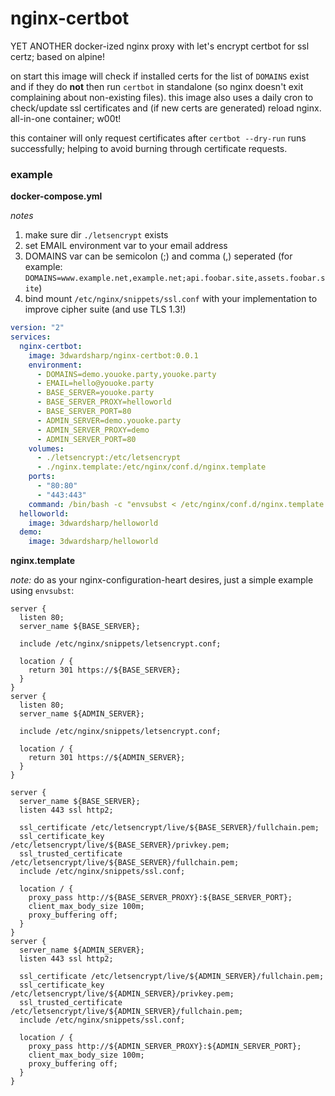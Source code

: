 # nginx-certbot

YET ANOTHER docker-ized nginx proxy with let's encrypt certbot for ssl certz; based on alpine!

on start this image will check if installed certs for the list of `DOMAINS` exist and if they do __not__ then run `certbot` in standalone (so nginx doesn't exit complaining about non-existing files). this image also uses a daily cron to check/update ssl certificates and (if new certs are generated) reload nginx. all-in-one container; w00t!

this container will only request certificates after `certbot --dry-run` runs successfully; helping to avoid burning through certificate requests. 

### example

__docker-compose.yml__ 

_notes_ 

1. make sure dir `./letsencrypt` exists  
2. set EMAIL environment var to your email address
3. DOMAINS var can be semicolon (;) and comma (,) seperated (for example: `DOMAINS=www.example.net,example.net;api.foobar.site,assets.foobar.site`)
4. bind mount `/etc/nginx/snippets/ssl.conf` with your implementation to improve cipher suite (and use TLS 1.3!)

```yml
version: "2"
services:
  nginx-certbot:
    image: 3dwardsharp/nginx-certbot:0.0.1
    environment:
      - DOMAINS=demo.youoke.party,youoke.party
      - EMAIL=hello@youoke.party
      - BASE_SERVER=youoke.party
      - BASE_SERVER_PROXY=helloworld
      - BASE_SERVER_PORT=80
      - ADMIN_SERVER=demo.youoke.party
      - ADMIN_SERVER_PROXY=demo
      - ADMIN_SERVER_PORT=80
    volumes:
      - ./letsencrypt:/etc/letsencrypt
      - ./nginx.template:/etc/nginx/conf.d/nginx.template
    ports:
      - "80:80"
      - "443:443"
    command: /bin/bash -c "envsubst < /etc/nginx/conf.d/nginx.template > /etc/nginx/conf.d/default.conf && nginx -g 'daemon off;'"
  helloworld: 
    image: 3dwardsharp/helloworld
  demo: 
    image: 3dwardsharp/helloworld

```

__nginx.template__

_note:_ do as your nginx-configuration-heart desires, just a simple example using `envsubst`: 

```
server {
  listen 80;
  server_name ${BASE_SERVER};
  
  include /etc/nginx/snippets/letsencrypt.conf;

  location / {
    return 301 https://${BASE_SERVER};
  }
}
server {
  listen 80;
  server_name ${ADMIN_SERVER};

  include /etc/nginx/snippets/letsencrypt.conf;

  location / {
    return 301 https://${ADMIN_SERVER};
  }
}

server {
  server_name ${BASE_SERVER};
  listen 443 ssl http2;

  ssl_certificate /etc/letsencrypt/live/${BASE_SERVER}/fullchain.pem;
  ssl_certificate_key /etc/letsencrypt/live/${BASE_SERVER}/privkey.pem;
  ssl_trusted_certificate /etc/letsencrypt/live/${BASE_SERVER}/fullchain.pem;
  include /etc/nginx/snippets/ssl.conf;

  location / {
    proxy_pass http://${BASE_SERVER_PROXY}:${BASE_SERVER_PORT};
    client_max_body_size 100m;
    proxy_buffering off;
  }
}
server {
  server_name ${ADMIN_SERVER};
  listen 443 ssl http2;

  ssl_certificate /etc/letsencrypt/live/${ADMIN_SERVER}/fullchain.pem;
  ssl_certificate_key /etc/letsencrypt/live/${ADMIN_SERVER}/privkey.pem;
  ssl_trusted_certificate /etc/letsencrypt/live/${ADMIN_SERVER}/fullchain.pem;
  include /etc/nginx/snippets/ssl.conf;

  location / {
    proxy_pass http://${ADMIN_SERVER_PROXY}:${ADMIN_SERVER_PORT};
    client_max_body_size 100m;
    proxy_buffering off;
  }
}
```